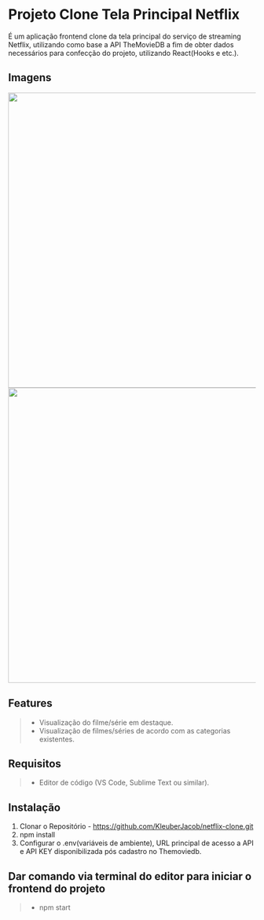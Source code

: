# Projeto Clone Tela Principal Netflix

<p>É um aplicação frontend clone da tela principal do serviço de streaming Netflix, utilizando como base a API TheMovieDB a fim de obter dados necessários para confecção do projeto, utilizando React(Hooks e etc.). </p>

## Imagens
<div align="center">
    <img src="https://user-images.githubusercontent.com/55764961/170580836-66f07546-36f1-4f7e-922d-77ba3190d1b5.png" width="600px"/>
</div>

<div align="center">
    <img src="https://user-images.githubusercontent.com/55764961/170581214-516de198-efa7-4ba9-ad20-e15cf6db70b7.png" width="600px"/>
</div>

## Features
>* Visualização do filme/série em destaque. 
>* Visualização de filmes/séries de acordo com as categorias existentes.

## Requisitos
>*  Editor de código (VS Code, Sublime Text ou similar).

## Instalação
1. Clonar o Repositório - https://github.com/KleuberJacob/netflix-clone.git
2. npm install 
3. Configurar o .env(variáveis de ambiente), URL principal de acesso a API e API KEY disponibilizada pós cadastro no Themoviedb.

## Dar comando via terminal do editor para iniciar o frontend do projeto
>* npm start

